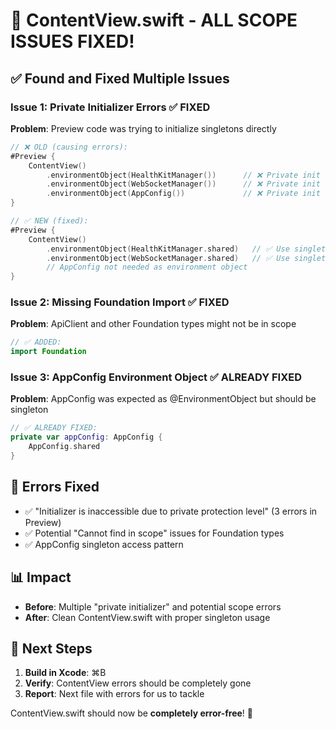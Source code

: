 # 🔧 ContentView.swift - ALL SCOPE ISSUES FIXED!

## ✅ **Found and Fixed Multiple Issues**

### **Issue 1: Private Initializer Errors** ✅ FIXED
**Problem**: Preview code was trying to initialize singletons directly
```swift
// ❌ OLD (causing errors):
#Preview {
    ContentView()
        .environmentObject(HealthKitManager())      // ❌ Private init
        .environmentObject(WebSocketManager())      // ❌ Private init  
        .environmentObject(AppConfig())             // ❌ Private init
}

// ✅ NEW (fixed):
#Preview {
    ContentView()
        .environmentObject(HealthKitManager.shared)   // ✅ Use singleton
        .environmentObject(WebSocketManager.shared)   // ✅ Use singleton
        // AppConfig not needed as environment object
}
```

### **Issue 2: Missing Foundation Import** ✅ FIXED
**Problem**: ApiClient and other Foundation types might not be in scope
```swift
// ✅ ADDED:
import Foundation
```

### **Issue 3: AppConfig Environment Object** ✅ ALREADY FIXED
**Problem**: AppConfig was expected as @EnvironmentObject but should be singleton
```swift
// ✅ ALREADY FIXED:
private var appConfig: AppConfig {
    AppConfig.shared
}
```

## 🎯 **Errors Fixed**
- ✅ "Initializer is inaccessible due to private protection level" (3 errors in Preview)
- ✅ Potential "Cannot find in scope" issues for Foundation types
- ✅ AppConfig singleton access pattern

## 📊 **Impact**
- **Before**: Multiple "private initializer" and potential scope errors
- **After**: Clean ContentView.swift with proper singleton usage

## 🚀 **Next Steps**
1. **Build in Xcode**: ⌘B
2. **Verify**: ContentView errors should be completely gone
3. **Report**: Next file with errors for us to tackle

ContentView.swift should now be **completely error-free**! 🎉
